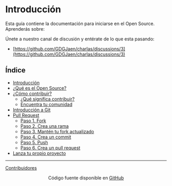 # Introducción

Esta guía contiene la documentación para iniciarse en el Open Source. Aprenderás sobre:

Únete a nuestro canal de discusión y entérate de lo que esta pasando:

* [https://github.com/GDGJaen/charlas/discussions/3](https://github.com/GDGJaen/charlas/discussions/3)



## Índice

- [Introducción](/1-introduccion/introduccion.md)
- [¿Qué es el Open Source?](/2-que-es-el-open-source/que-es-el-open-source.md)
- [¿Cómo contribuir?](/3-como-contribuir/como-contribuir.md)
  - [¿Qué significa contribuir?](/3-como-contribuir/que-significa-contribuir.md)
  - [Encuentra tu comunidad](/3-como-contribuir/encuentra-tu-comunidad.md)
- [Introducción a Git](/4-introduccion-a-git/introduccion-a-git.md)
- [Pull Request](/5-pull-request/pull-request.md)
  - [Paso 1. Fork](/5-pull-request/paso-1-fork.md)
  - [Paso 2. Crea una rama](/5-pull-request/paso-2-crea-una-rama.md)
  - [Paso 3. Mantén tu fork actualizado](/5-pull-request/paso-3-manten-tu-fork-actualizado.md)
  - [Paso 4. Crea un commit](/5-pull-request/paso-4-crea-un-commit.md)
  - [Paso 5. Push](/5-pull-request/paso-5-push.md)
  - [Paso 6. Crea un pull request](/5-pull-request/paso-6-crea-un-pull-request.md)
- [Lanza tu propio proyecto](/6-lanza-tu-propio-proyecto/lanza-tu-propio-proyecto.md)

-----------

[Contribuidores](./contribuidores/contribuidores.md)



<div align="center" place-items="center">
  Código fuente disponible en
  <a href="https://github.com/GDGJaen/charlas"> 
    GitHub
  </a>
</div>
